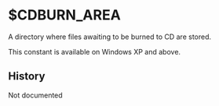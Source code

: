 # $CDBURN_AREA

A directory where files awaiting to be burned to CD are stored.

This constant is available on Windows XP and above.

## History

Not documented